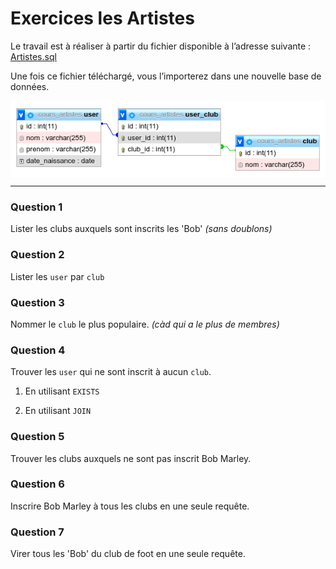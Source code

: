 # Exercices les Artistes

Le travail est à réaliser à partir du fichier disponible à l’adresse suivante :
[Artistes.sql](Artistes.sql)

Une fois ce fichier téléchargé, vous l’importerez dans une nouvelle base de données.

<img src="Artistes.png" style="display:block; margin:auto;" />

---

### Question 1

Lister les clubs auxquels sont inscrits les 'Bob' _(sans doublons)_

### Question 2

Lister les `user` par `club`

### Question 3

Nommer le `club` le plus populaire. _(càd qui a le plus de membres)_

### Question 4

Trouver les `user` qui ne sont inscrit à aucun `club`.

1. En utilisant `EXISTS`

2. En utilisant `JOIN`

### Question 5

Trouver les clubs auxquels ne sont pas inscrit Bob Marley.

### Question 6

Inscrire Bob Marley à tous les clubs en une seule requête.

### Question 7

Virer tous les 'Bob' du club de foot en une seule requête.
